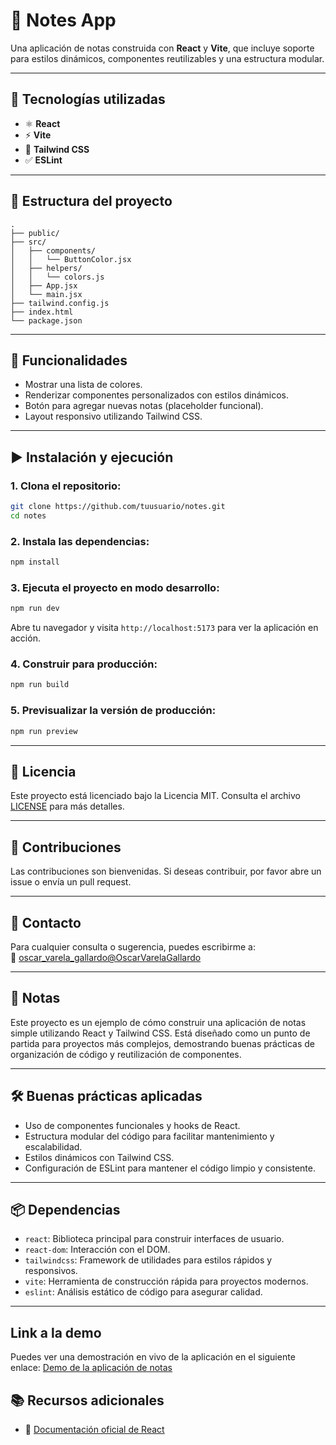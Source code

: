# 📝 Notes App

Una aplicación de notas construida con **React** y **Vite**, que incluye soporte para estilos dinámicos, componentes reutilizables y una estructura modular.

---

## 🚀 Tecnologías utilizadas

- ⚛️ **React**
- ⚡ **Vite**
- 💨 **Tailwind CSS**
- ✅ **ESLint**

---

## 📁 Estructura del proyecto

```
.
├── public/
├── src/
│   ├── components/
│   │   └── ButtonColor.jsx
│   ├── helpers/
│   │   └── colors.js
│   ├── App.jsx
│   └── main.jsx
├── tailwind.config.js
├── index.html
└── package.json
```

---

## 🎨 Funcionalidades

- Mostrar una lista de colores.
- Renderizar componentes personalizados con estilos dinámicos.
- Botón para agregar nuevas notas (placeholder funcional).
- Layout responsivo utilizando Tailwind CSS.

---

## ▶️ Instalación y ejecución

### 1. Clona el repositorio:

```bash
git clone https://github.com/tuusuario/notes.git
cd notes
```

### 2. Instala las dependencias:

```bash
npm install
```

### 3. Ejecuta el proyecto en modo desarrollo:

```bash
npm run dev
```

Abre tu navegador y visita `http://localhost:5173` para ver la aplicación en acción.

### 4. Construir para producción:

```bash
npm run build
```

### 5. Previsualizar la versión de producción:

```bash
npm run preview
```

---

## 📄 Licencia

Este proyecto está licenciado bajo la Licencia MIT. Consulta el archivo [LICENSE](LICENSE) para más detalles.

---

## 👥 Contribuciones

Las contribuciones son bienvenidas. Si deseas contribuir, por favor abre un issue o envía un pull request.

---

## 📧 Contacto

Para cualquier consulta o sugerencia, puedes escribirme a:  
📩 [oscar_varela_gallardo@OscarVarelaGallardo](mailto:oscar_varela_gallardo@OscarVarelaGallardo)

---

## 📜 Notas

Este proyecto es un ejemplo de cómo construir una aplicación de notas simple utilizando React y Tailwind CSS. Está diseñado como un punto de partida para proyectos más complejos, demostrando buenas prácticas de organización de código y reutilización de componentes.

---

## 🛠️ Buenas prácticas aplicadas

- Uso de componentes funcionales y hooks de React.
- Estructura modular del código para facilitar mantenimiento y escalabilidad.
- Estilos dinámicos con Tailwind CSS.
- Configuración de ESLint para mantener el código limpio y consistente.

---

## 📦 Dependencias

- `react`: Biblioteca principal para construir interfaces de usuario.
- `react-dom`: Interacción con el DOM.
- `tailwindcss`: Framework de utilidades para estilos rápidos y responsivos.
- `vite`: Herramienta de construcción rápida para proyectos modernos.
- `eslint`: Análisis estático de código para asegurar calidad.

---

## Link a la demo
Puedes ver una demostración en vivo de la aplicación en el siguiente enlace:
[Demo de la aplicación de notas](https://proyectonotasreact.netlify.app/)

## 📚 Recursos adicionales

- 📘 [Documentación oficial de React](https://reactjs.org/docs/getting-started.html)
